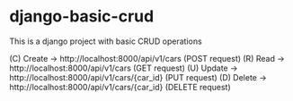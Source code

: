# django-basic-crud
This is a django project with basic CRUD operations

(C) Create -> http://localhost:8000/api/v1/cars  (POST request)
(R) Read -> http://localhost:8000/api/v1/cars  (GET request)
(U) Update -> http://localhost:8000/api/v1/cars/{car_id}  (PUT request)
(D) Delete -> http://localhost:8000/api/v1/cars/{car_id}  (DELETE request)
